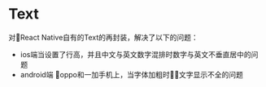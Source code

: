# Text
对React Native自有的Text的再封装，解决了以下的问题：
* ios端当设置了行高，并且中文与英文数字混排时数字与英文不垂直居中的问题
* android端 oppo和一加手机上，当字体加粗时文字显示不全的问题